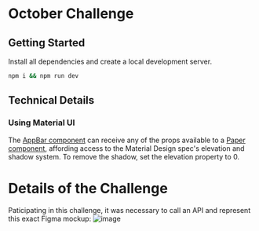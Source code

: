 # October Challenge

## Getting Started
Install all dependencies and create a local development server.
```bash
npm i && npm run dev
```

## Technical Details

### Using Material UI

The [AppBar component](https://mui.com/material-ui/api/app-bar/) can receive any of the props available to a [Paper component](https://mui.com/material-ui/react-paper/#elevation), affording access to the Material Design spec's elevation and shadow system. To remove the shadow, set the elevation property to 0.


# Details of the Challenge
Paticipating in this challenge, it was necessary to call an API and represent this exact Figma mockup:
![image](https://user-images.githubusercontent.com/12516538/201192230-8b66f9f7-26d3-4556-88a5-b03b9572431c.png)
